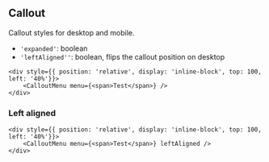 ## Callout

Callout styles for desktop and mobile.

- `'expanded'`: boolean
- `'leftAligned''`: boolean, flips the callout position on desktop

```react|responsive
<div style={{ position: 'relative', display: 'inline-block', top: 100, left: '40%'}}>
    <CalloutMenu menu={<span>Test</span>} />
</div>
```

### Left aligned
```react|responsive
<div style={{ position: 'relative', display: 'inline-block', top: 100, left: '40%'}}>
    <CalloutMenu menu={<span>Test</span>} leftAligned />
</div>
```